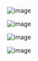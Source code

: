 ![image](https://user-images.githubusercontent.com/52592848/110155235-55fa0a00-7db3-11eb-8c1e-a3e484b3277a.png)

![image](https://user-images.githubusercontent.com/52592848/110211748-07597800-7e66-11eb-81b5-7ca1452ca527.png)

![image](https://user-images.githubusercontent.com/52592848/110211851-78009480-7e66-11eb-8e76-af03da64eb97.png)

![image](https://user-images.githubusercontent.com/52592848/110213429-f6146980-7e6d-11eb-8b31-587a94445fe8.png)
